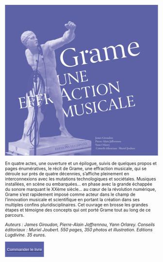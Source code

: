 ![Book cover](./Couverture.jpg)

En quatre actes, une ouverture et un épilogue, suivis de quelques propos et pages énumératives, le récit de Grame, une effraction musicale, qui se déroule sur près de quatre décennies, s’affiche pleinement en interconnexions avec les mutations technologiques et sociétales. Musiques installées, en scène ou embarquées... en phase avec la grande échappée du sonore marquant le XXème siècle... au cœur de la révolution numérique, Grame s’est rapidement imposé comme acteur dans le champ de l’innovation musicale et scientifique en portant la création dans ses multiples confins pluridisciplinaires. Cet ouvrage en brosse les grandes étapes et témoigne des concepts qui ont porté Grame tout au long de ce parcours.

_Auteurs : James Giroudon, Pierre-Alain Jaffrennou, Yann Orlarey._
_Conseils éditoriaux : Muriel Joubert._
_550 pages, 350 photos et illustration._
_Editions Lugdivine. 35 euros._


<a href="https://docs.google.com/forms/d/e/1FAIpQLScLCjXs3Xj6-VtVk2xyAWq1rQXPHhnaoTciAwInFju_6_AsmA/viewform" >
<button style="background-color: rgb(90,98,170); border: rgb(90,98,170); color: rgb(240,240,240); height:50px; width:200px margin: 0 auto; display: block;">
Commander le livre
</button>
</a>
